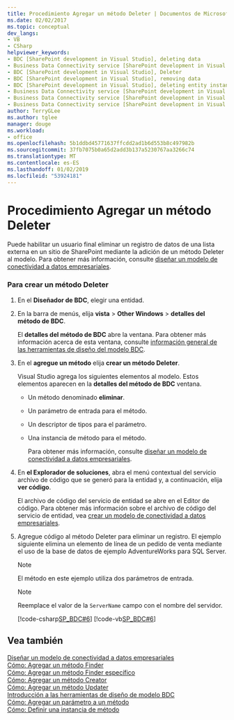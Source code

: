 ```yaml
---
title: Procedimiento Agregar un método Deleter | Documentos de Microsoft
ms.date: 02/02/2017
ms.topic: conceptual
dev_langs:
- VB
- CSharp
helpviewer_keywords:
- BDC [SharePoint development in Visual Studio], deleting data
- Business Data Connectivity service [SharePoint development in Visual Studio], Deleter
- BDC [SharePoint development in Visual Studio], Deleter
- BDC [SharePoint development in Visual Studio], removing data
- BDC [SharePoint development in Visual Studio], deleting entity instances
- Business Data Connectivity service [SharePoint development in Visual Studio], deleting entity instances
- Business Data Connectivity service [SharePoint development in Visual Studio], deleting data
- Business Data Connectivity service [SharePoint development in Visual Studio], removing data
author: TerryGLee
ms.author: tglee
manager: douge
ms.workload:
- office
ms.openlocfilehash: 5b1ddbd45771637ffcdd2ad1b6d553b8c497982b
ms.sourcegitcommit: 37fb7075b0a65d2add3b137a5230767aa3266c74
ms.translationtype: MT
ms.contentlocale: es-ES
ms.lasthandoff: 01/02/2019
ms.locfileid: "53924181"
---
```

# <a name="how-to-add-a-deleter-method"></a>Procedimiento Agregar un método Deleter
  Puede habilitar un usuario final eliminar un registro de datos de una lista externa en un sitio de SharePoint mediante la adición de un método Deleter al modelo. Para obtener más información, consulte [diseñar un modelo de conectividad a datos empresariales](../sharepoint/designing-a-business-data-connectivity-model.md).  
  
### <a name="to-create-a-deleter-method"></a>Para crear un método Deleter  
  
1. En el **Diseñador de BDC**, elegir una entidad.  
  
2. En la barra de menús, elija **vista** > **Other Windows** > **detalles del método de BDC**.  
  
    El **detalles del método de BDC** abre la ventana. Para obtener más información acerca de esta ventana, consulte [información general de las herramientas de diseño del modelo BDC](../sharepoint/bdc-model-design-tools-overview.md).  
  
3. En el **agregue un método** elija **crear un método Deleter**.  
  
    Visual Studio agrega los siguientes elementos al modelo. Estos elementos aparecen en la **detalles del método de BDC** ventana.  
  
   - Un método denominado **eliminar**.  
  
   - Un parámetro de entrada para el método.  
  
   - Un descriptor de tipos para el parámetro.  
  
   - Una instancia de método para el método.  
  
     Para obtener más información, consulte [diseñar un modelo de conectividad a datos empresariales](../sharepoint/designing-a-business-data-connectivity-model.md).  
  
4. En **el Explorador de soluciones**, abra el menú contextual del servicio archivo de código que se generó para la entidad y, a continuación, elija **ver código**.  
  
    El archivo de código del servicio de entidad se abre en el Editor de código. Para obtener más información sobre el archivo de código del servicio de entidad, vea [crear un modelo de conectividad a datos empresariales](../sharepoint/creating-a-business-data-connectivity-model.md).  
  
5. Agregue código al método Deleter para eliminar un registro. El ejemplo siguiente elimina un elemento de línea de un pedido de venta mediante el uso de la base de datos de ejemplo AdventureWorks para SQL Server.  
  
   > [!NOTE]  
   >  El método en este ejemplo utiliza dos parámetros de entrada.  
  
   > [!NOTE]  
   >  Reemplace el valor de la `ServerName` campo con el nombre del servidor.  
  
    [!code-csharp[SP_BDC#6](../sharepoint/codesnippet/CSharp/SP_BDC/bdcmodel1/salesorderdetailservice.cs#6)]
    [!code-vb[SP_BDC#6](../sharepoint/codesnippet/VisualBasic/sp_bdc/bdcmodel1/salesorderdetailservice.vb#6)]  
  
## <a name="see-also"></a>Vea también
 [Diseñar un modelo de conectividad a datos empresariales](../sharepoint/designing-a-business-data-connectivity-model.md)   
 [Cómo: Agregar un método Finder](../sharepoint/how-to-add-a-finder-method.md)   
 [Cómo: Agregar un método Finder específico](../sharepoint/how-to-add-a-specific-finder-method.md)   
 [Cómo: Agregar un método Creator](../sharepoint/how-to-add-a-creator-method.md)   
 [Cómo: Agregar un método Updater](../sharepoint/how-to-add-an-updater-method.md)   
 [Introducción a las herramientas de diseño de modelo BDC](../sharepoint/bdc-model-design-tools-overview.md)   
 [Cómo: Agregar un parámetro a un método](../sharepoint/how-to-add-a-parameter-to-a-method.md)   
 [Cómo: Definir una instancia de método](../sharepoint/how-to-define-a-method-instance.md)  
